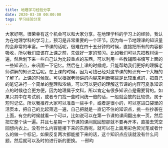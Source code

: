 ```yaml
---
title: 地理学习经验分享
date: 2020-03-30 00:00:00
tags: 学习经验分享
---
```

大家好啊。很荣幸有这个机会可以和大家分享。在地理学科的学习上的经验，我认为在地理学科的学习上，预习是非常重要的一个环节。因为每一节地理课的知识量的会非常的丰富。一节课的话呢，很难在四十五分钟的时候，直接把所有的内容都吸收，所以我们应该在上课之前，先做好一定的预习。比如我们可以先把教材读一遍，然后划下来一些自己认为比较重点的东西，可以利用一些教辅图书填写上面的一些知识点，来巩固一下记忆。然后在上课的时候呢，只能帮助我们更好的理解老师讲解的知识之后呢。在上课的时候，因为可钱已经对这节课的知识有一个大概的了解了。上课的时候就。可以根据老师讲的内容来判断哪些是比较重点的，把自己的笔记进行一个简单的整理和浓缩，可以可以更好的理解这节课的内容可夏季知识点的时候也会更方便，因为地理属于文科，所以肯定有很多知识点是需要背的。如果只其中在考试前，或者专门找一些时间统一倍的话，一般就会放的比较快，属于短时记忆。所以我推荐大家可以准备一些手卡，或者是很小的，可以塞进口袋里的活页本，把自己的比起筛选一遍，自己把就是一直记不住的知识点，挑一些抄袭在上面，有空的时候就看一个可以，比如说可以在第一节课的课间翻出来一页，然后把它整个读一遍。并且七星期一下节课的课间就回想那就不要再开本，直接去凭空回想内衣上。没有什么内容能接下来的东西呢，就可以在上面用彩色荧光笔或者什么的做一个标记，如果反复两次都能接下来的话，这个知识点应该就没有什么问题，然后就可以及时的进行新的更换。
--邢昀